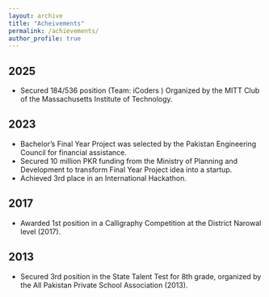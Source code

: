 ```yaml
---
layout: archive
title: "Acheivements"
permalink: /achievements/
author_profile: true
---
```


## 2025
* Secured 184/536 position (Team: iCoders ) Organized by the MITT Club of the Massachusetts Institute of Technology.
## 2023
* Bachelor’s Final Year Project was selected by the Pakistan Engineering Council for financial assistance.
* Secured 10 million PKR funding from the Ministry of Planning and Development to transform Final Year Project idea into a startup.
* Achieved 3rd place in an International Hackathon.
## 2017
* Awarded 1st position in a Calligraphy Competition at the District Narowal level (2017).
## 2013
* Secured 3rd position in the State Talent Test for 8th grade, organized by the All Pakistan Private School Association (2013).

